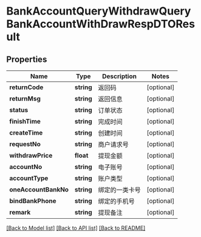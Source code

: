 # BankAccountQueryWithdrawQueryBankAccountWithDrawRespDTOResult

## Properties
Name | Type | Description | Notes
------------ | ------------- | ------------- | -------------
**returnCode** | **string** | 返回码 | [optional] 
**returnMsg** | **string** | 返回信息 | [optional] 
**status** | **string** | 订单状态 | [optional] 
**finishTime** | **string** | 完成时间 | [optional] 
**createTime** | **string** | 创建时间 | [optional] 
**requestNo** | **string** | 商户请求号 | [optional] 
**withdrawPrice** | **float** | 提现金额 | [optional] 
**accountNo** | **string** | 电子账号 | [optional] 
**accountType** | **string** | 账户类型 | [optional] 
**oneAccountBankNo** | **string** | 绑定的一类卡号 | [optional] 
**bindBankPhone** | **string** | 绑定的手机号 | [optional] 
**remark** | **string** | 提现备注 | [optional] 

[[Back to Model list]](../README.md#documentation-for-models) [[Back to API list]](../README.md#documentation-for-api-endpoints) [[Back to README]](../README.md)


